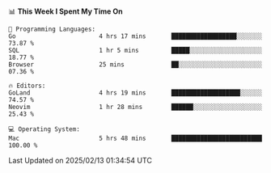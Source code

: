 <!--START_SECTION:waka-->
📊 **This Week I Spent My Time On** 

```text
💬 Programming Languages: 
Go                       4 hrs 17 mins       ██████████████████░░░░░░░   73.87 % 
SQL                      1 hr 5 mins         █████░░░░░░░░░░░░░░░░░░░░   18.77 % 
Browser                  25 mins             ██░░░░░░░░░░░░░░░░░░░░░░░   07.36 % 

🔥 Editors: 
GoLand                   4 hrs 19 mins       ███████████████████░░░░░░   74.57 % 
Neovim                   1 hr 28 mins        ██████░░░░░░░░░░░░░░░░░░░   25.43 % 

💻 Operating System: 
Mac                      5 hrs 48 mins       █████████████████████████   100.00 % 
```


 Last Updated on 2025/02/13 01:34:54 UTC
<!--END_SECTION:waka-->
